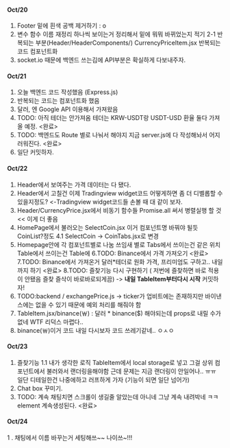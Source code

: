 #### Oct/20 
1. Footer 밑에 흰색 공백 제거하기 : o 
2. 변수 함수 이름 재정리 하나씩 보이는거 정리해서 밑에 뭐뭐 바뀌었는지 적기 
  2-1 반복되는 부분(Header/HeaderComponents/) CurrencyPriceItem.jsx 반복되는 코드 컴포넌트화
3. socket.io 때문에 백엔드 쓰는김에 API부분은 확실하게 다보내주자. 

#### Oct/21
1. 오늘 백엔드 코드 작성했음 (Express.js)
2. 반복되는 코드는 컴포넌트화 했음 
3. 달러, 엔 Google API 이용해서 가져왔음 
4. TODO: 아직 테더는 안가져옴 테더는 KRW-USDT랑 USDT-USD 환율 둘다 가져올 예정. <완료>
5. TODO: 백엔드도 Route 별로 나눠서 해야지 지금 server.js에 다 작성해놔서 어지러워진다. <완료>
6. 일단 커밋하자.

#### Oct/22
1. Header에서 보여주는 가격 데이터는 다 됐다.
2. Header에서 고칠건 이제 Tradingview widget코드 어떻게하면 좀 더 디벨롭할 수 있을지정도? <-Tradingview widget코드들 손볼 때 대 같이 보자.
3. Header/CurrencyPrice.jsx에서 비동기 함수들 Promise.all 써서 병렬실행 할 것 << 이게 더 좋음 
4. HomePage에서 불러오는 SelectCoin.jsx 이거 컴포넌트명 바꿔야 될듯 CoinList?정도
4.1 SelectCoin -> CoinTabs.jsx로 변경
5. Homepage안에 각 컴포넌트별로 나눔 쓰임새 별로 Tabs에서 쓰이는건 같은 위치 Table에서 쓰이는건 Table에
6.TODO: Binance에서 가격 가져오기 <완료>
7.TODO: Binance에서 가져온거 달러*테더로 원화 가격, 프리미엄도 구하고.. 내일까지 하기 <완료>
8.TODO: 즐찾기능 다시 구현하기 ( 저번에 즐찾하면 바로 적용이 안됐음 즐찾 즐삭이 바로바로되게끔) <NOT>
 -> **내일 TableItem부터다시 시작** 커밋하자!
9. TODO:backend / exchangePrice.js <NOT>
-> ticker가 업비트에는 존재하지만 바이낸스에는 없을 수 있기 때문에 예외 처리를 해줘야 함
10. TableItem.jsx/binance(￦) :  달러 * binance($)	해야되는데 props로 내릴 수가 없네 WTF 리덕스 마렵다.. 
11. binance(￦)이거 코드 내일 다시보자 코드 쓰레기같네.. ㅇㅅㅇ

#### Oct/23
1. 즐찾기능 
 1.1 내가 생각한 로직 TableItem에서 local storage로 넣고 그걸 상위 컴포넌트에서 불러와서 랜더링을해야함 
 근데 문제는 지금 랜더링이 안일어나.. ㅠㅠ 일단 디테일한건 나중에하고 러프하게 가자 (기능이 되면 일단 넘어가)
2. Chat box 꾸미기.
3. TODO: 계속 채팅치면 스크롤이 생길줄 알았는데 아니네 그냥 계속 내려박네 ㅋㅋ element 계속생성된다. <완료>

#### Oct/24
1 . 채팅에서 이름 바꾸는거 세팅해쓰~~ 나이쓰~!!!